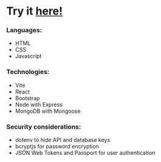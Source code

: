 # Try it [here!](https://epiphany-blog.netlify.app/)

### Languages:
- HTML
- CSS
- Javascript

### Technologies:
- Vite 
- React 
- Bootstrap
- Node with Express
- MongoDB with Mongoose 

### Security considerations:
- dotenv to hide API and database keys
- bcryptjs for password encryption
- JSON Web Tokens and Passport for user authentication

